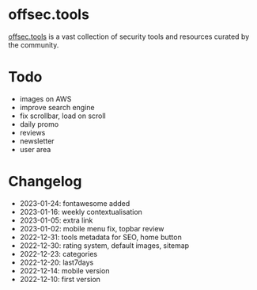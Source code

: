 # offsec.tools

[offsec.tools](https://offsec.tools) is a vast collection of security tools and resources curated by the community.


# Todo

- images on AWS  
- improve search engine  
- fix scrollbar, load on scroll  
- daily promo  
- reviews  
- newsletter  
- user area  


# Changelog

- 2023-01-24: fontawesome added  
- 2023-01-16: weekly contextualisation  
- 2023-01-05: extra link  
- 2023-01-02: mobile menu fix, topbar review  
- 2022-12-31: tools metadata for SEO, home button  
- 2022-12-30: rating system, default images, sitemap  
- 2022-12-23: categories  
- 2022-12-20: last7days  
- 2022-12-14: mobile version  
- 2022-12-10: first version  
